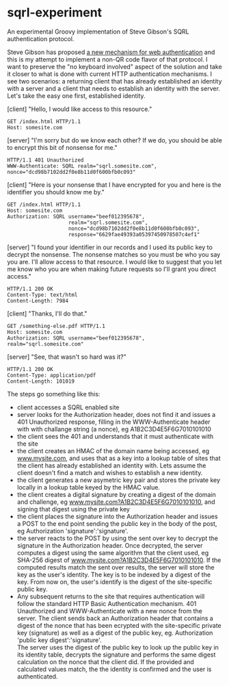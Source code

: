 sqrl-experiment
===============

An experimental Groovy implementation of Steve Gibson's SQRL authentication protocol.

Steve Gibson has proposed  [a new mechanism for web authentication](https://www.grc.com/sqrl/sqrl.htm) and this is my 
attempt to implement a non-QR code flavor of that protocol.  I want to preserve the "no keyboard involved" aspect
of the solution and take it closer to what is done with current HTTP authentication mechanisms.  I see two scenarios:
a returning client that has already established an identity with a server and a client that needs to establish an 
identity with the server.  Let's take the easy one first, established identity.

[client] "Hello, I would like access to this resource."
        
    GET /index.html HTTP/1.1
    Host: somesite.com

[server] "I'm sorry but do we know each other?  If we do, you should be able to encrypt this bit of nonsense for me."

    HTTP/1.1 401 Unauthorized
    WWW-Authenticate: SQRL realm="sqrl.somesite.com", nonce="dcd98b7102dd2f0e8b11d0f600bfb0c093"

[client] "Here is your nonsense that I have encrypted for you and here is the identifier you should know me by."

    GET /index.html HTTP/1.1
    Host: somesite.com
    Authorization: SQRL username="beef012395678",
                        realm="sqrl.somesite.com",
                        nonce="dcd98b7102dd2f0e8b11d0f600bfb0c093",
                        response="6629fae49393a05397450978507c4ef1"

[server] "I found your identifier in our records and I used its public key to decrypt the nonsense.  The nonsense
         matches so you must be who you say you are.  I'll allow access to that resource. I would like to suggest
         that you let me know who you are when making future requests so I'll grant you direct access."

    HTTP/1.1 200 OK
    Content-Type: text/html
    Content-Length: 7984

[client] "Thanks, I'll do that."

    GET /something-else.pdf HTTP/1.1
    Host: somesite.com
    Authorization: SQRL username="beef012395678",  realm="sqrl.somesite.com"

[server] "See, that wasn't so hard was it?"

    HTTP/1.1 200 OK
    Content-Type: application/pdf
    Content-Length: 101019

The steps go something like this:

* client accesses a SQRL enabled site
* server looks for the Authorization header, does not find it and issues a 401 Unauthorized response, filling in 
  the WWW-Authenticate header with with challange string (a nonce), 
  eg A1B2C3D4E5F6G7010101010
* the client sees the 401 and understands that it must authenticate with the site
* the client creates an HMAC of the domain name being accessed, eg www.mysite.com, and uses that as a key into a lookup 
  table of sites that the client has already established an identity with.  Lets assume the client doesn't find a 
  match and wishes to establish a new identity.
* the client generates a new asymetric key pair and stores the private key locally in a lookup table keyed by the HMAC
  value.
* the client creates a digital signature by creating a digest of the domain and challenge, 
  eg www.mysite.com?A1B2C3D4E5F6G7010101010, and signing that digest using the private key
* the client places the signature into the Authorization header and issues a POST to the end point sending the public key
  in the body of the post, eg Authorization 'signature':'signature'.
* the server reacts to the POST by using the sent over key to decrypt the signature in the Authorization header.
  Once decrypted, the server computes a digest using the same algorithm that the client used, eg SHA-256 digest of
  www.mysite.com?A1B2C3D4E5F6G7010101010.  If the computed results match the sent over results, the server will
  store the key as the user's identity.  The key is to be indexed by a digest of the key.  From now on, the user's
  identify is the digest of the site-specific public key.
* Any subsequent returns to the site that requires authentication will follow the standard HTTP Basic Authentication
  mechanism. 401 Unauthorized and WWW-Authenticate with a new nonce from the server.  The client sends back
  an Authorization header that contains a digest of the nonce that has been ecrypted with the site-specific
  private key (signature) as well as a digest of the public key, eg. Authorization 'public key digest':'signature'.  
  The server uses the digest of the public key to look up the public key in its identity table, decrypts the signature
  and performs the same digest calculation on the nonce that the client did.  If the provided and calculated values
  match, the the identity is confirmed and the user is authenticated.
